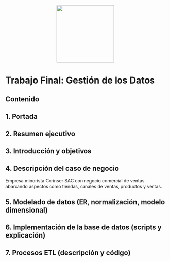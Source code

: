 <p align="center">
  <img src="https://github.com/fggiraldo/GestionDatosCorinserSAC.git/main/assets/logo.png" width="180"/>
</p>


# Trabajo Final: Gestión de los Datos

## Contenido

## 1. Portada
## 2. Resumen ejecutivo
## 3. Introducción y objetivos
## 4. Descripción del caso de negocio
Empresa minorista Corinser SAC con negocio comercial de ventas abarcando aspectos como tiendas, canales de ventas, productos y ventas.

## 5. Modelado de datos (ER, normalización, modelo dimensional)
## 6. Implementación de la base de datos (scripts y explicación)
## 7. Procesos ETL (descripción y código)
